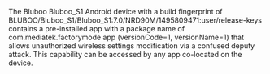 The Bluboo Bluboo_S1 Android device with a build fingerprint of BLUBOO/Bluboo_S1/Bluboo_S1:7.0/NRD90M/1495809471:user/release-keys contains a pre-installed app with a package name of com.mediatek.factorymode app (versionCode=1, versionName=1) that allows unauthorized wireless settings modification via a confused deputy attack. This capability can be accessed by any app co-located on the device.